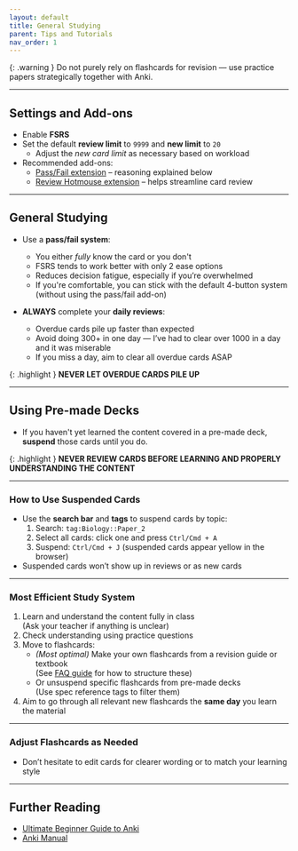 ```yaml
---
layout: default
title: General Studying
parent: Tips and Tutorials 
nav_order: 1
---
```


{: .warning }
Do not purely rely on flashcards for revision — use practice papers strategically together with Anki.

---

## Settings and Add-ons

- Enable **FSRS**
- Set the default **review limit** to `9999` and **new limit** to `20`
  - Adjust the *new card limit* as necessary based on workload
- Recommended add-ons:
  - [Pass/Fail extension](https://ankiweb.net/shared/info/876946123) – reasoning explained below
  - [Review Hotmouse extension](https://ankiweb.net/shared/info/1928346827) – helps streamline card review

---

## General Studying

- Use a **pass/fail system**:
  - You either *fully* know the card or you don't
  - FSRS tends to work better with only 2 ease options
  - Reduces decision fatigue, especially if you’re overwhelmed
  - If you're comfortable, you can stick with the default 4-button system (without using the pass/fail add-on)

- **ALWAYS** complete your **daily reviews**:
  - Overdue cards pile up faster than expected
  - Avoid doing 300+ in one day — I’ve had to clear over 1000 in a day and it was miserable
  - If you miss a day, aim to clear all overdue cards ASAP

{: .highlight }
**NEVER LET OVERDUE CARDS PILE UP**

---

## Using Pre-made Decks

- If you haven't yet learned the content covered in a pre-made deck, **suspend** those cards until you do.

{: .highlight }
**NEVER REVIEW CARDS BEFORE LEARNING AND PROPERLY UNDERSTANDING THE CONTENT**

---

### How to Use Suspended Cards

- Use the **search bar** and **tags** to suspend cards by topic:
  1. Search: `tag:Biology::Paper_2`
  2. Select all cards: click one and press `Ctrl/Cmd + A`
  3. Suspend: `Ctrl/Cmd + J` (suspended cards appear yellow in the browser)
- Suspended cards won’t show up in reviews or as new cards

---

### Most Efficient Study System

1. Learn and understand the content fully in class  
   (Ask your teacher if anything is unclear)
2. Check understanding using practice questions
3. Move to flashcards:
   - *(Most optimal)* Make your own flashcards from a revision guide or textbook  
     (See [FAQ guide](/) for how to structure these)
   - Or unsuspend specific flashcards from pre-made decks  
     (Use spec reference tags to filter them)
4. Aim to go through all relevant new flashcards the **same day** you learn the material

---

### Adjust Flashcards as Needed

- Don’t hesitate to edit cards for clearer wording or to match your learning style

---

## Further Reading

- [Ultimate Beginner Guide to Anki](https://leananki.com/how-to-use-anki-tutorial/)
- [Anki Manual](https://docs.ankiweb.net/getting-started.html)
